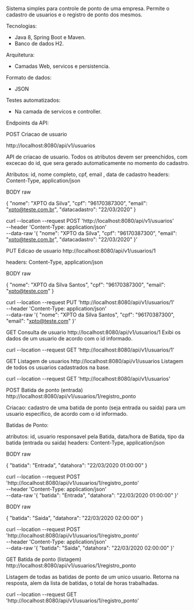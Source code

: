 Sistema simples para controle de ponto de uma empresa.
Permite o cadastro de usuarios e o registro de ponto dos mesmos.

Tecnologias: 
 - Java 8, Spring Boot e Maven.
 - Banco de dados H2.

Arquitetura:
 - Camadas Web, servicos e persistencia.

Formato de dados:
 - JSON

Testes automatizados:
- Na camada de servicos e controller.

Endpoints da API:

POST Criacao de usuario

http://localhost:8080/api/v1/usuarios

API de criacao de usuario. 
Todos os atributos devem ser preenchidos, com excecao do id, que sera gerado automaticamente no momento do cadastro.

Atributos: id, nome completo, cpf, email , data de cadastro
headers: Content-Type, application/json


BODY raw

{
	"nome": "XPTO da Silva",
	"cpf": "96170387300",
	"email": "xpto@teste.com.br",
	"datacadastro": "22/03/2020"
}


curl --location --request POST 'http://localhost:8080/api/v1/usuarios' \
--header 'Content-Type: application/json' \
--data-raw '{
	"nome": "XPTO da Silva",
	"cpf": "96170387300",
	"email": "xpto@teste.com.br",
	"datacadastro": "22/03/2020"
}'


PUT Edicao de usuario 
http://localhost:8080/api/v1/usuarios/1

headers: Content-Type, application/json

BODY raw

{
	"nome": "XPTO da Silva Santos",
	"cpf": "96170387300",
	"email": "xpto@teste.com"
}

curl --location --request PUT 'http://localhost:8080/api/v1/usuarios/1' \
--header 'Content-Type: application/json' \
--data-raw '{
	"nome": "XPTO da Silva Santos",
	"cpf": "96170387300",
	"email": "xpto@teste.com"
}'


GET Consulta de usuario 
http://localhost:8080/api/v1/usuarios/1
Exibi os dados de um usuario de acordo com o id informado.

curl --location --request GET 'http://localhost:8080/api/v1/usuarios/1'

GET Listagem de usuarios 
http://localhost:8080/api/v1/usuarios
Listagem de todos os usuarios cadastrados na base.

curl --location --request GET 'http://localhost:8080/api/v1/usuarios'

POST Batida de ponto (entrada) 
http://localhost:8080/api/v1/usuarios/1/registro_ponto

Criacao: cadastro de uma batida de ponto (seja entrada ou saida) para um usuario especifico, de acordo com o id informado.

Batidas de Ponto:

atributos: id, usuario responsavel pela Batida, data/hora de Batida, tipo da batida (entrada ou saida)
headers: Content-Type, application/json

BODY raw

{
	"batida": "Entrada",
	"datahora": "22/03/2020 01:00:00"
}

curl --location --request POST 'http://localhost:8080/api/v1/usuarios/1/registro_ponto' \
--header 'Content-Type: application/json' \
--data-raw '{
	"batida": "Entrada",
	"datahora": "22/03/2020 01:00:00"
}'

BODY raw

{
	"batida": "Saida",
	"datahora": "22/03/2020 02:00:00"
}

curl --location --request POST 'http://localhost:8080/api/v1/usuarios/1/registro_ponto' \
--header 'Content-Type: application/json' \
--data-raw '{
	"batida": "Saida",
	"datahora": "22/03/2020 02:00:00"
}'

GET Batida de ponto (listagem) 
http://localhost:8080/api/v1/usuarios/1/registro_ponto

Listagem de todas as batidas de ponto de um unico usuario. Retorna na resposta, alem da lista de batidas, o total de horas trabalhadas.

curl --location --request GET 'http://localhost:8080/api/v1/usuarios/1/registro_ponto'
